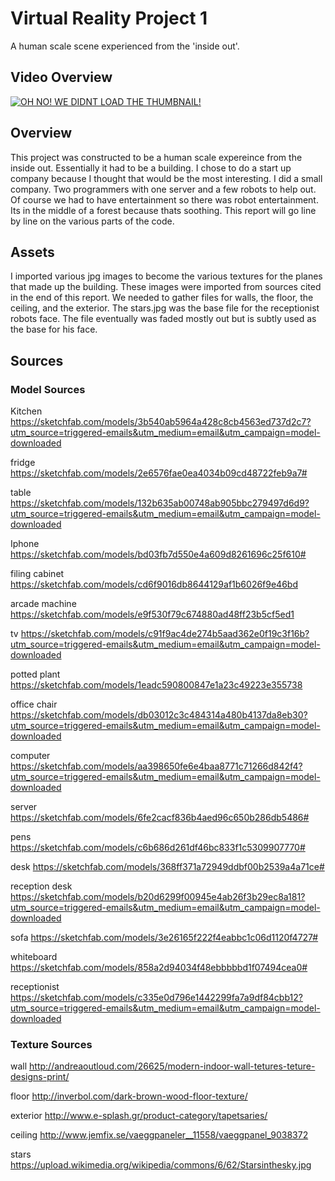 # Virtual Reality Project 1
A human scale scene experienced from the 'inside out'.

## Video Overview

[![OH NO! WE DIDNT LOAD THE THUMBNAIL!](http://img.youtube.com/vi/GtEXJ_xA5kc/0.jpg)](http://www.youtube.com/watch?v=GtEXJ_xA5kc)

## Overview
This project was constructed to be a human scale expereince from the inside out. Essentially it had to be a building. I chose to do a start up company because I thought that would be the most interesting. I did a small company. Two programmers with one server and a few robots to help out. Of course we had to have entertainment so there was robot entertainment. Its in the middle of a forest because thats soothing. This report will go line by line on the various parts of the code.

## Assets
I imported various jpg images to become the various textures for the planes that made up the building. These images were imported from sources cited in the end of this report. We needed to gather files for walls, the floor, the ceiling, and the exterior. The stars.jpg was the base file for the receptionist robots face. The file eventually was faded mostly out but is subtly used as the base for his face.

## Sources

### Model Sources

Kitchen
https://sketchfab.com/models/3b540ab5964a428c8cb4563ed737d2c7?utm_source=triggered-emails&utm_medium=email&utm_campaign=model-downloaded

fridge
https://sketchfab.com/models/2e6576fae0ea4034b09cd48722feb9a7#

table
https://sketchfab.com/models/132b635ab00748ab905bbc279497d6d9?utm_source=triggered-emails&utm_medium=email&utm_campaign=model-downloaded

Iphone
https://sketchfab.com/models/bd03fb7d550e4a609d8261696c25f610# 

filing cabinet
https://sketchfab.com/models/cd6f9016db8644129af1b6026f9e46bd

arcade machine
https://sketchfab.com/models/e9f530f79c674880ad48ff23b5cf5ed1

tv
https://sketchfab.com/models/c91f9ac4de274b5aad362e0f19c3f16b?utm_source=triggered-emails&utm_medium=email&utm_campaign=model-downloaded

potted plant
https://sketchfab.com/models/1eadc590800847e1a23c49223e355738 

office chair
https://sketchfab.com/models/db03012c3c484314a480b4137da8eb30?utm_source=triggered-emails&utm_medium=email&utm_campaign=model-downloaded

computer
https://sketchfab.com/models/aa398650fe6e4baa8771c71266d842f4?utm_source=triggered-emails&utm_medium=email&utm_campaign=model-downloaded

server
https://sketchfab.com/models/6fe2cacf836b4aed96c650b286db5486#

pens
https://sketchfab.com/models/c6b686d261df46bc833f1c5309907770# 

desk
https://sketchfab.com/models/368ff371a72949ddbf00b2539a4a71ce# 

reception desk
https://sketchfab.com/models/b20d6299f00945e4ab26f3b29ec8a181?utm_source=triggered-emails&utm_medium=email&utm_campaign=model-downloaded 

sofa
https://sketchfab.com/models/3e26165f222f4eabbc1c06d1120f4727# 

whiteboard
https://sketchfab.com/models/858a2d94034f48ebbbbbd1f07494cea0#

receptionist
https://sketchfab.com/models/c335e0d796e1442299fa7a9df84cbb12?utm_source=triggered-emails&utm_medium=email&utm_campaign=model-downloaded


### Texture Sources

wall
http://andreaoutloud.com/26625/modern-indoor-wall-tetures-teture-designs-print/

floor
http://inverbol.com/dark-brown-wood-floor-texture/

exterior
http://www.e-splash.gr/product-category/tapetsaries/

ceiling
http://www.jemfix.se/vaeggpaneler__11558/vaeggpanel_9038372

stars
https://upload.wikimedia.org/wikipedia/commons/6/62/Starsinthesky.jpg




